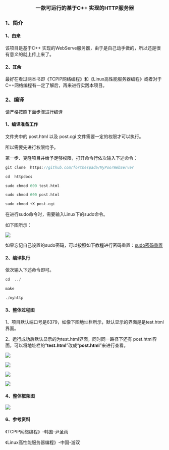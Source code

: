<h3 align="center">一款可运行的基于C++ 实现的HTTP服务器</h3>



### 1、简介

#### 1、由来

该项目是基于C++ 实现的WebServe服务器，由于是自己动手做的，所以还是很有意义的就上传上来了。

#### 2、其余

最好在看过两本书即《TCPIP网络编程》和《Linux高性能服务器编程》或者对于C++网络编程有一定了解后，再来进行实践本项目。

### 2、编译

请严格按照下面步骤进行编译

#### 1、编译准备工作

文件夹中的 post.html 以及 post.cgi 文件需要一定的权限才可以执行。

所以需要先进行权限给予。

第一步、克隆项目并给予足够权限，打开命令行依次输入下述命令：

~~~c
git clone  https://github.com/forthespada/MyPoorWebServer

cd  httpdocs

sudo chmod 600 test.html

sudo chmod 600 post.html

sudo chmod +X post.cgi
~~~

在进行sudo命令时，需要输入Linux下的sudo命令。

如下图所示：

![](./image/1.png)

如果忘记自己设置的sudo密码，可以按照如下教程进行密码重置：[sudo密码重置](https://blog.csdn.net/TravisPan/article/details/88682529?utm_medium=distribute.pc_aggpage_search_result.none-task-blog-2~aggregatepage~first_rank_v2~rank_aggregation-1-88682529.pc_agg_rank_aggregation&utm_term=linux%E5%BF%98%E8%AE%B0sudo%E5%AF%86%E7%A0%81&spm=1000.2123.3001.4430)

#### 2、编译执行

依次输入下述命令即可。

~~~c
cd  ../

make

./myhttp
~~~

#### 3、整体过程图



1、项目默认端口号是6379，如像下图地址栏所示，默认显示的界面是是test.html界面。

2、运行成功后默认显示的为test.html界面，同时同一路径下还有 post.html界面，可以将地址栏的“**test.html**”改成“**post.html**”来进行查看。



![](./image/2.png)

![](./image/3.png)

![](./image/4.png)

![](./image/5.png)

#### 4、整体框架图

![](./image/myhttp.png)

#### 6、参考资料

《TCPIP网络编程》-韩国-尹圣雨

《Linux高性能服务器编程》-中国-游双

